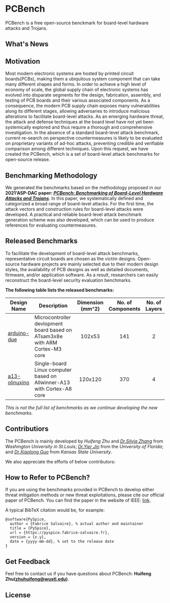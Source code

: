 # PCBench

PCBench is a free open-source benckmark for board-level hardware attacks and Trojans.

## What's News

## Motivation
Most modern electronic systems are hosted by printed circuit boards(PCBs), making them a ubiquitous system component that can take many different shapes and forms. In order to achieve a high level of economy of scale, the global supply chain of electronic systems has evolved into disparate segments for the design, fabrication, assembly, and testing of PCB boards and their various associated components. 
As a consequence, the modern PCB supply chain exposes many vulnerabilities along its different stages, allowing adversaries to introduce malicious alterations to facilitate board-level attacks. As an emerging hardware threat, the attack and defense techniques at the board level have not yet been systemically explored and thus require a thorough and comprehensive investigation. 
In the absence of a standard board-level attack benchmark, current re-search on perspective countermeasures is likely to be evaluated on proprietary variants of ad-hoc attacks, preventing credible and verifiable comparison among different techniques. Upon this request, we have created the PCBench, which is a set of board-level attack benchmarks for open-source release.

## Benchmarking Methodology

We generated the benchmarks based on the methodology proposed in our **2021'ASP-DAC paper: *[PCBench: Benchmarking of Board-Level Hardware Attacks and Trojans](http://jin.ece.ufl.edu/papers/ASPDAC2021_PCB.PDF)***.
In this paper, we systematically defined and categorized a broad range of board-level attacks. 
For the first time, the attack vectors and construction rules for board-level attacks were developed.
A practical and reliable board-level attack benchmark generation scheme was also developed, which can be used to produce references for evaluating countermeasures.

## Released Benchmarks
To facilitate the development of board-level attack benchmarks, representative circuit boards are chosen as the victim designs. 
Open-source hardware projects are mainly selected due to their modern design styles, the availability of PCB designs as well as detailed documents, firmware, and/or application software. 
As a result, researchers can easily reconstruct the board-level security evaluation benchmarks. 

**The following table lists the released benchmarks:**

 Design Name | Description | Dimension (mm^2) | No. of Components | No. of Layers
 ----------- | ----------- | :---------: | :-----------------: | :-------------:
 [arduino-due]() | Microcontroller devlopment board based on ATsam3x8e with ARM Cortex-M3 core | 102x53 | 141 | 2
 [a13-olinuxino]() | Single-board Linux computer based on Allwinner-A13 with Cortex-A8 core | 120x120|370|4


*This is not the full list of benchmarks as we continue developing the new benchmarks.* 

## Contributiors
The PCBench is mainly developed by *Huifeng Zhu* and *[Dr.Silvia Zhang](https://xzgroup.wustl.edu/people/xuan-silvia-zhang/)* from *Washington University in St.Louis*; *[Dr.Yier Jin](http://jin.ece.ufl.edu/)* from the *University of Florida*; and *[Dr.Xiaolong Guo](https://www.ece.k-state.edu/people/faculty/guo/)* from *Kansas State University*.

We also appreciate the efforts of below contributors: 

## How to Refer to PCBench?
If you are using the benchmarks provided in PCBench to develop either threat mitigation methods or new threat exploitations, please cite our official paper of PCBench. 
You can find the paper in the website of IEEE: [link]().

A typical BibTeX citation would be, for example:
```
@software{PySpice,
  author = {Fabrice Salvaire}, % actual author and maintainer
  title = {PySpice},
  url = {https://pyspice.fabrice-salvaire.fr},
  version = {x.y},
  date = {yyyy-mm-dd}, % set to the release date
}
```
## Get Feedback
Feel free to contact us if you have questions about PCBench: **Huifeng Zhu(zhuhuifeng@wustl.edu)**.

## License
